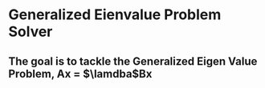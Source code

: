 
# Generalized Eienvalue Problem Solver

## The goal is to tackle the Generalized Eigen Value Problem,  Ax = $\lamdba$Bx


